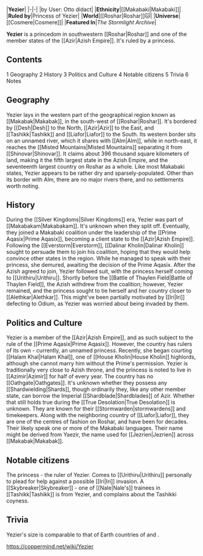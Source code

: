 |**Yezier**|
|-|-|
|by User: Otto didact|
|**Ethnicity**|[[Makabaki\|Makabaki]]|
|**Ruled by**|Princess of Yezier|
|**World**|[[Roshar\|Roshar]]🐱︎|
|**Universe**|[[Cosmere\|Cosmere]]|
|**Featured In**|*The Stormlight Archive*|

**Yezier** is a princedom in southwestern [[Roshar\|Roshar]] and one of the member states of the [[Azir\|Azish Empire]]. It's ruled by a princess.

## Contents

1 Geography
2 History
3 Politics and Culture
4 Notable citizens
5 Trivia
6 Notes


## Geography
Yezier lays in the western part of the geographical region known as [[Makabak\|Makabak]], in the south-west of [[Roshar\|Roshar]]. It's bordered by [[Desh\|Desh]] to the North, [[Azir\|Azir]] to the East, and [[Tashikk\|Tashikk]] and [[Liafor\|Liafor]] to the South. Its western border sits on an unnamed river, which it shares with [[Alm\|Alm]], while in north-east, it reaches the [[Misted Mountains\|Misted Mountains]] separating it from [[Shinovar\|Shinovar]]. It claims about 396 thousand square kilometers of land, making it the fifth largest state in the Azish Empire, and the seventeenth largest country on Roshar as a whole.
Like most Makabaki states, Yezier appears to be rather dry and sparsely-populated. Other than its border with Alm, there are no major rivers there, and no settlements worth noting.

## History
During the [[Silver Kingdoms\|Silver Kingdoms]] era, Yezier was part of [[Makabakam\|Makabakam]]. It's unknown when they split off. Eventually, they joined a Makabaki coalition under the leadership of the [[Prime Aqasix\|Prime Aqasix]], becoming a client state to the [[Azir\|Azish Empire]].
Following the [[Everstorm\|Everstorm]], [[Dalinar Kholin\|Dalinar Kholin]] sought to persuade them to join his coalition, hoping that they would help convince other states in the region. While he managed to speak with their princess, she demured, awaiting the decision of the Prime Aqasix. After the Azish agreed to join, Yezier followed suit, with the princess herself coming to [[Urithiru\|Urithiru]].
Shortly before the [[Battle of Thaylen Field\|Battle of Thaylen Field]], the Azish withdrew from the coalition; however, Yezier remained, and the princess sought to tie herself and her country closer to [[Alethkar\|Alethkar]]. This might've been partially motivated by [[Iri\|Iri]] defecting to Odium, as Yezier was worried about being invaded by them.

## Politics and Culture
Yezier is a member of the [[Azir\|Azish Empire]], and as such subject to the rule of the [[Prime Aqasix\|Prime Aqasix]]. However, the country has rulers of its own - currently, an unnamed princess. Recently, she began courting [[Halam Khal\|Halam Khal]], one of [[House Kholin\|House Kholin]] highlords, although she cannot marry him without the Prime's permission.
Yezier is traditionally very close to Azish throne, and the princess is noted to live in [[Azimir\|Azimir]] for half of every year.
The country has no [[Oathgate\|Oathgates]]. It's unknown whether they possess any [[Shardwielding\|Shards]], though ordinarily they, like any other member state, can borrow the Imperial [[Shardblade\|Shardblades]] of Azir. Whether that still holds true during the [[True Desolation\|True Desolation]] is unknown.
They are known for their [[Stormwarden\|stormwardens]] and timekeepers. Along with the neighboring country of [[Liafor\|Liafor]], they are one of the centres of fashion on Roshar, and have been for decades. Their likely speak one or more of the Makabaki languages.
Their name might be derived from Yaezir, the name used for [[Jezrien\|Jezrien]] across [[Makabak\|Makabak]].

## Notable citizens
The princess - the ruler of Yezier. Comes to [[Urithiru\|Urithiru]] personally to plead for help against a possible [[Iri\|Iri]] invasion.
A [[Skybreaker\|Skybreaker]] - one of [[Nale\|Nale's]] trainees in [[Tashikk\|Tashikk]] is from Yezier, and complains about the Tashikki coyness.
## Trivia
Yezier's size is comparable to that of Earth countries of  and .


https://coppermind.net/wiki/Yezier